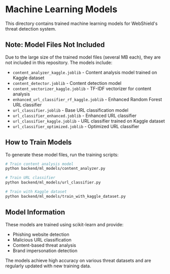 # Machine Learning Models

This directory contains trained machine learning models for WebShield's threat detection system.

## Note: Model Files Not Included

Due to the large size of the trained model files (several MB each), they are not included in this repository. The models include:

- `content_analyzer_kaggle.joblib` - Content analysis model trained on Kaggle dataset
- `content_detector.joblib` - Content detection model
- `content_vectorizer_kaggle.joblib` - TF-IDF vectorizer for content analysis
- `enhanced_url_classifier_rf_kaggle.joblib` - Enhanced Random Forest URL classifier
- `url_classifier.joblib` - Base URL classification model
- `url_classifier_enhanced.joblib` - Enhanced URL classifier
- `url_classifier_kaggle.joblib` - URL classifier trained on Kaggle dataset
- `url_classifier_optimized.joblib` - Optimized URL classifier

## How to Train Models

To generate these model files, run the training scripts:

```bash
# Train content analysis model
python backend/ml_models/content_analyzer.py

# Train URL classifier
python backend/ml_models/url_classifier.py

# Train with Kaggle dataset
python backend/ml_models/train_with_kaggle_dataset.py
```

## Model Information

These models are trained using scikit-learn and provide:
- Phishing website detection
- Malicious URL classification
- Content-based threat analysis
- Brand impersonation detection

The models achieve high accuracy on various threat datasets and are regularly updated with new training data.
